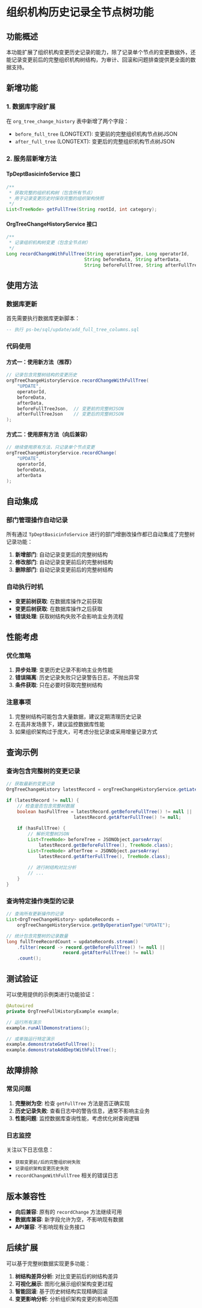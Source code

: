 # 组织机构历史记录全节点树功能

## 功能概述

本功能扩展了组织机构变更历史记录的能力，除了记录单个节点的变更数据外，还能记录变更前后的完整组织机构树结构，为审计、回滚和问题排查提供更全面的数据支持。

## 新增功能

### 1. 数据库字段扩展

在 `org_tree_change_history` 表中新增了两个字段：

- `before_full_tree` (LONGTEXT): 变更前的完整组织机构节点树JSON
- `after_full_tree` (LONGTEXT): 变更后的完整组织机构节点树JSON

### 2. 服务层新增方法

#### TpDeptBasicinfoService 接口

```java
/**
 * 获取完整的组织机构树（包含所有节点）
 * 用于记录变更历史时保存完整的组织架构快照
 */
List<TreeNode> getFullTree(String rootId, int category);
```

#### OrgTreeChangeHistoryService 接口

```java
/**
 * 记录组织机构树变更（包含全节点树）
 */
Long recordChangeWithFullTree(String operationType, Long operatorId, 
                             String beforeData, String afterData, 
                             String beforeFullTree, String afterFullTree);
```

## 使用方法

### 数据库更新

首先需要执行数据库更新脚本：

```sql
-- 执行 ps-be/sql/update/add_full_tree_columns.sql
```

### 代码使用

#### 方式一：使用新方法（推荐）

```java
// 记录包含完整树结构的变更历史
orgTreeChangeHistoryService.recordChangeWithFullTree(
    "UPDATE", 
    operatorId, 
    beforeData, 
    afterData,
    beforeFullTreeJson,  // 变更前的完整树JSON
    afterFullTreeJson    // 变更后的完整树JSON
);
```

#### 方式二：使用原有方法（向后兼容）

```java
// 继续使用原有方法，只记录单个节点变更
orgTreeChangeHistoryService.recordChange(
    "UPDATE", 
    operatorId, 
    beforeData, 
    afterData
);
```

## 自动集成

### 部门管理操作自动记录

所有通过 `TpDeptBasicinfoService` 进行的部门增删改操作都已自动集成了完整树记录功能：

1. **新增部门**: 自动记录变更后的完整树结构
2. **修改部门**: 自动记录变更前后的完整树结构
3. **删除部门**: 自动记录变更前后的完整树结构

### 自动执行时机

- **变更前树获取**: 在数据库操作之前获取
- **变更后树获取**: 在数据库操作之后获取
- **错误处理**: 获取树结构失败不会影响主业务流程

## 性能考虑

### 优化策略

1. **异步处理**: 变更历史记录不影响主业务性能
2. **错误隔离**: 历史记录失败只记录警告日志，不抛出异常
3. **条件获取**: 只在必要时获取完整树结构

### 注意事项

1. 完整树结构可能包含大量数据，建议定期清理历史记录
2. 在高并发场景下，建议监控数据库性能
3. 如果组织架构过于庞大，可考虑分批记录或采用增量记录方式

## 查询示例

### 查询包含完整树的变更记录

```java
// 获取最新的变更记录
OrgTreeChangeHistory latestRecord = orgTreeChangeHistoryService.getLatestVersion();

if (latestRecord != null) {
    // 检查是否包含完整树数据
    boolean hasFullTree = latestRecord.getBeforeFullTree() != null || 
                         latestRecord.getAfterFullTree() != null;
    
    if (hasFullTree) {
        // 解析完整树JSON
        List<TreeNode> beforeTree = JSONObject.parseArray(
            latestRecord.getBeforeFullTree(), TreeNode.class);
        List<TreeNode> afterTree = JSONObject.parseArray(
            latestRecord.getAfterFullTree(), TreeNode.class);
        
        // 进行树结构对比分析
        // ...
    }
}
```

### 查询特定操作类型的记录

```java
// 查询所有更新操作的记录
List<OrgTreeChangeHistory> updateRecords = 
    orgTreeChangeHistoryService.getByOperationType("UPDATE");

// 统计包含完整树的记录数量
long fullTreeRecordCount = updateRecords.stream()
    .filter(record -> record.getBeforeFullTree() != null || 
                     record.getAfterFullTree() != null)
    .count();
```

## 测试验证

可以使用提供的示例类进行功能验证：

```java
@Autowired
private OrgTreeFullHistoryExample example;

// 运行所有演示
example.runAllDemonstrations();

// 或单独运行特定演示
example.demonstrateGetFullTree();
example.demonstrateAddDeptWithFullTree();
```

## 故障排除

### 常见问题

1. **完整树为空**: 检查 `getFullTree` 方法是否正确实现
2. **历史记录失败**: 查看日志中的警告信息，通常不影响主业务
3. **性能问题**: 监控数据库查询性能，考虑优化树查询逻辑

### 日志监控

关注以下日志信息：

- `获取变更前/后的完整组织树失败`
- `记录组织架构变更历史失败`
- `recordChangeWithFullTree` 相关的错误日志

## 版本兼容性

- **向后兼容**: 原有的 `recordChange` 方法继续可用
- **数据库兼容**: 新字段允许为空，不影响现有数据
- **API兼容**: 不影响现有业务接口

## 后续扩展

可以基于完整树数据实现更多功能：

1. **树结构差异分析**: 对比变更前后的树结构差异
2. **可视化展示**: 图形化展示组织架构变更过程
3. **智能回滚**: 基于历史树结构实现精确回滚
4. **变更影响分析**: 分析组织架构变更的影响范围